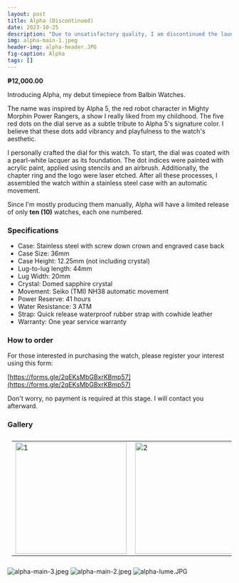 ```yaml
---
layout: post
title: Alpha (Discontinued)
date: 2023-10-25
description: "Due to unsatisfactory quality, I am discontinued the launch of Alpha. Old description: My debut timepiece from Balbin Watches introduces a blend of creativity with its playful and distinctive dial. This watch will be limited and only ten will be made."
img: alpha-main-1.jpeg
header-img: alpha-header.JPG
fig-caption: Alpha
tags: []
---
```

**₱12,000.00**

Introducing Alpha, my debut timepiece from Balbin Watches.

The name was inspired by Alpha 5, the red robot character in Mighty Morphin Power Rangers, a show I really liked from my childhood. The five red dots on the dial serve as a subtle tribute to Alpha 5's signature color. I believe that these dots add vibrancy and playfulness to the watch's aesthetic.

I personally crafted the dial for this watch. To start, the dial was coated with a pearl-white lacquer as its foundation. The dot indices were painted with acrylic paint, applied using stencils and an airbrush. Additionally, the chapter ring and the logo were laser etched. After all these processes, I assembled the watch within a stainless steel case with an automatic movement.

Since I'm mostly producing them manually, Alpha will have a limited release of only **ten (10)** watches, each one numbered.

### Specifications
- Case: Stainless steel with screw down crown and engraved case back
- Case Size: 36mm
- Case Height: 12.25mm (not including crystal)
- Lug-to-lug length: 44mm
- Lug Width: 20mm
- Crystal: Domed sapphire crystal
- Movement: Seiko (TMI) NH38 automatic movement
- Power Reserve: 41 hours
- Water Resistance: 3 ATM
- Strap: Quick release waterproof rubber strap with cowhide leather
- Warranty: One year service warranty

### How to order
For those interested in purchasing the watch, please register your interest using this form:

[https://forms.gle/2qEKsMbGBxrKBmp57](https://forms.gle/2qEKsMbGBxrKBmp57)

Don't worry, no payment is required at this stage. I will contact you afterward.

### Gallery

<table style="padding:10px">
  <tr>
    <td><img src="{{site.baseurl}}/assets/img/alpha-main-3.JPG"  alt="1" width=250px></td>
    <td><img src="{{site.baseurl}}/assets/img/alpha-main-2.JPG" align="right" alt="2" width=250px></td>
    <td><img src="{{site.baseurl}}/assets/img/alpha-lume.JPG" alt="3" width=250px></td>
  </tr>
</table>

![alpha-main-3.jpeg]({{site.baseurl}}/assets/img/alpha-main-3.JPG)
![alpha-main-2.jpeg]({{site.baseurl}}/assets/img/alpha-main-2.JPG)
![alpha-lume.JPG]({{site.baseurl}}/assets/img/alpha-lume.JPG)
